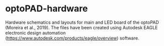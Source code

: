 # optoPAD-hardware

Hardware schematics and layouts for main and LED board of the optoPAD (Moreira et al., 2019). The files have been created using Autodesk EAGLE electronic design automation (https://www.autodesk.com/products/eagle/overview) software. 
